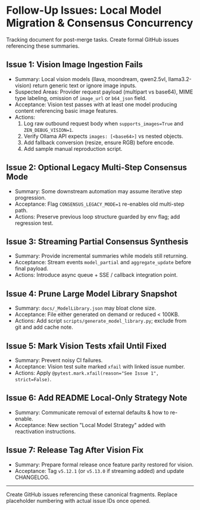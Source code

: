 # Follow-Up Issues: Local Model Migration & Consensus Concurrency

Tracking document for post-merge tasks. Create formal GitHub issues referencing these summaries.

## Issue 1: Vision Image Ingestion Fails
- Summary: Local vision models (llava, moondream, qwen2.5vl, llama3.2-vision) return generic text or ignore image inputs.
- Suspected Areas: Provider request payload (multipart vs base64), MIME type labeling, omission of `image_url` or `b64_json` field.
- Acceptance: Vision test passes with at least one model producing content referencing basic image features.
- Actions:
  1. Log raw outbound request body when `supports_images=True` and `ZEN_DEBUG_VISION=1`.
  2. Verify Ollama API expects `images: [<base64>]` vs nested objects.
  3. Add fallback conversion (resize, ensure RGB) before encode.
  4. Add sample manual reproduction script.

## Issue 2: Optional Legacy Multi-Step Consensus Mode
- Summary: Some downstream automation may assume iterative step progression.
- Acceptance: Flag `CONSENSUS_LEGACY_MODE=1` re-enables old multi-step path.
- Actions: Preserve previous loop structure guarded by env flag; add regression test.

## Issue 3: Streaming Partial Consensus Synthesis
- Summary: Provide incremental summaries while models still returning.
- Acceptance: Stream events `model_partial` and `aggregate_update` before final payload.
- Actions: Introduce async queue + SSE / callback integration point.

## Issue 4: Prune Large Model Library Snapshot
- Summary: `docs/_ModelLibrary.json` may bloat clone size.
- Acceptance: File either generated on demand or reduced < 100KB.
- Actions: Add script `scripts/generate_model_library.py`; exclude from git and add cache note.

## Issue 5: Mark Vision Tests xfail Until Fixed
- Summary: Prevent noisy CI failures.
- Acceptance: Vision test suite marked `xfail` with linked issue number.
- Actions: Apply `@pytest.mark.xfail(reason="See Issue 1", strict=False)`.

## Issue 6: Add README Local-Only Strategy Note
- Summary: Communicate removal of external defaults & how to re-enable.
- Acceptance: New section "Local Model Strategy" added with reactivation instructions.

## Issue 7: Release Tag After Vision Fix
- Summary: Prepare formal release once feature parity restored for vision.
- Acceptance: Tag `v5.12.1` (or `v5.13.0` if streaming added) and update CHANGELOG.

---
Create GitHub issues referencing these canonical fragments. Replace placeholder numbering with actual issue IDs once opened.
